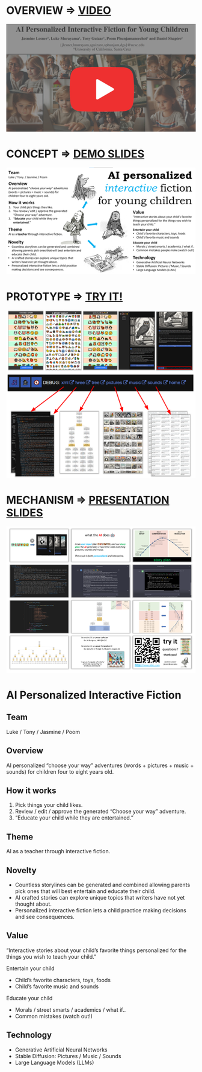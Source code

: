 # OVERVIEW => [VIDEO](https://youtu.be/TaVGem3nFrk)
[![aipif_video](doc/aipif_video.png)](https://youtu.be/TaVGem3nFrk)

# CONCEPT => [DEMO SLIDES](https://docs.google.com/presentation/d/e/2PACX-1vQEWpCd9rHw_nf3z8NwHst0oOntTuaGIxebmH2r4SJwz3Ssi7kKm19cR8xOb36DqljtyWZ15cL_KNCZ/pub?start=true&loop=true&delayms=3000) 
[![demo_summary](doc/aipif_pitch.png)](https://docs.google.com/presentation/d/e/2PACX-1vQEWpCd9rHw_nf3z8NwHst0oOntTuaGIxebmH2r4SJwz3Ssi7kKm19cR8xOb36DqljtyWZ15cL_KNCZ/pub?start=true&loop=true&delayms=3000)

# PROTOTYPE => [TRY IT!](http://ufafu.com) 
[![demo_summary](doc/demo_summary.png)](http://ufafu.com)

# MECHANISM => [PRESENTATION SLIDES](https://docs.google.com/presentation/d/e/2PACX-1vT9OusSkHbOU1f3sRQi1LRLuh0QPsd0Mq38jS_FgIOabma__D0oo9390NqoR5efjg/pub?start=true&loop=true&delayms=3000)
[![Research Writeup](doc/how_summary.png)](https://docs.google.com/presentation/d/e/2PACX-1vT9OusSkHbOU1f3sRQi1LRLuh0QPsd0Mq38jS_FgIOabma__D0oo9390NqoR5efjg/pub?start=true&loop=true&delayms=3000)


# AI Personalized Interactive Fiction
## Team

Luke / Tony / Jasmine / Poom

## Overview

AI personalized “choose your way” adventures (words + pictures + music + sounds) for children four to eight years old.

## How it works
1. Pick things your child likes.
2. Review / edit / approve the generated “Choose your way” adventure.
3. “Educate your child while they are entertained.”

## Theme

AI as a teacher through interactive fiction.

## Novelty

* Countless storylines can be generated and combined allowing parents pick ones that will best entertain and educate their child. 
* AI crafted stories can explore unique topics that writers have not yet thought about. 
* Personalized interactive fiction lets a child practice making decisions and see consequences.

## Value

“Interactive stories about your child’s favorite things personalized for the things you wish to teach your child.”

Entertain your child
* Child’s favorite characters, toys, foods
* Child’s favorite music and sounds

Educate your child
* Morals / street smarts / academics / what if..
* Common mistakes (watch out!)

## Technology
* Generative Artificial Neural Networks
* Stable Diffusion: Pictures / Music / Sounds
* Large Language Models (LLMs)
